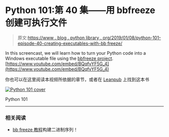 # Python 101:第 40 集——用 bbfreeze 创建可执行文件

> 原文:[https://www . blog . python library . org/2019/01/08/python-101-episode-40-creating-executables-with-bb freeze/](https://www.blog.pythonlibrary.org/2019/01/08/python-101-episode-40-creating-executables-with-bbfreeze/)

In this screencast, we will learn how to turn your Python code into a Windows executable file using the [bbfreeze project](https://pypi.org/project/bbfreeze/). [https://www.youtube.com/embed/BQqfvYF5G_4](https://www.youtube.com/embed/BQqfvYF5G_4)

你也可以在这里阅读本视频所依据的章节，或者在 [Leanpub](https://leanpub.com/python_101) 上找到这本书

[![Python 101 cover](../Images/4ae2f9205f7dc936a68034f424df112f.png)](https://leanpub.com/python_101)

Python 101

* * *

### 相关阅读

*   [bb freeze 教程](https://www.blog.pythonlibrary.org/2010/08/19/a-bbfreeze-tutorial-build-a-binary-series/)构建二进制序列！
